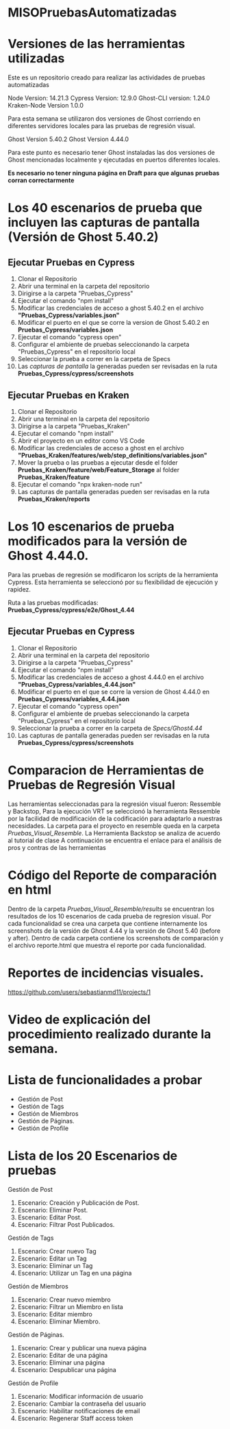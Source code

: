 # MISOPruebasAutomatizadas

# Versiones de las herramientas utilizadas
Este es un repositorio creado para realizar las actividades de pruebas automatizadas

Node Version: 14.21.3
Cypress Version: 12.9.0
Ghost-CLI version: 1.24.0
Kraken-Node Version 1.0.0

Para esta semana se utilizaron dos versiones de Ghost corriendo en diferentes servidores locales para las pruebas de regresión visual.

Ghost Version 5.40.2 
Ghost Version 4.44.0

Para este punto es necesario tener Ghost instaladas las dos versiones de Ghost mencionadas localmente y ejecutadas en puertos diferentes locales.

**Es necesario no tener ninguna página en Draft para que algunas pruebas corran correctarmente**

# Los 40 escenarios de prueba que incluyen las capturas de pantalla (Versión de Ghost 5.40.2)


## Ejecutar Pruebas en Cypress
  1) Clonar el Repositorio
  2) Abrir una terminal en la carpeta del repositorio
  3) Dirigirse a la carpeta "Pruebas_Cypress"
  4) Ejecutar el comando "npm install"
  5) Modificar las credenciales de acceso a ghost 5.40.2 en el archivo **"Pruebas_Cypress/variables.json"**
  6) Modificar el puerto en el que se corre la version de Ghost 5.40.2 en **Pruebas_Cypress/variables.json**
  7) Ejecutar el comando "cypress open"
  8) Configurar el ambiente de pruebas seleccionando la carpeta "Pruebas_Cypress" en el repositorio local
  9) Seleccionar la prueba a correr en la carpeta de Specs
  10) Las *capturas de pantalla* la generadas pueden ser revisadas en la ruta **Pruebas_Cypress/cypress/screenshots**

## Ejecutar Pruebas en Kraken
  1) Clonar el Repositorio
  2) Abrir una terminal en la carpeta del repositorio
  3) Dirigirse a la carpeta "Pruebas_Kraken"
  4) Ejecutar el comando "npm install"
  5) Abrir el proyecto en un editor como VS Code
  6) Modificar las credenciales de acceso a ghost en el archivo **"Pruebas_Kraken/features/web/step_definitions/variables.json"**
  7) Mover la prueba o las pruebas a ejecutar desde el folder **Pruebas_Kraken/feature/web/Feature_Storage** al folder **Pruebas_Kraken/feature**
  8) Ejecutar el comando "npx kraken-node run"
  9) Las capturas de pantalla generadas pueden ser revisadas en la ruta **Pruebas_Kraken/reports**
  
# Los 10 escenarios de prueba modificados para la versión de Ghost 4.44.0. 
Para las pruebas de regresión se modificaron los scripts de la herramienta Cypress. Esta herramienta se seleccionó por su flexibilidad de ejecución y rapidez.

Ruta a las pruebas modificadas: **Pruebas_Cypress/cypress/e2e/Ghost_4.44**
## Ejecutar Pruebas en Cypress
  1) Clonar el Repositorio
  2) Abrir una terminal en la carpeta del repositorio
  3) Dirigirse a la carpeta "Pruebas_Cypress"
  4) Ejecutar el comando "npm install"
  7) Modificar las credenciales de acceso a ghost 4.44.0 en el archivo **"Pruebas_Cypress/variables_4.44.json"**
  8) Modificar el puerto en el que se corre la version de Ghost 4.44.0 en **Pruebas_Cypress/variables_4.44.json**
  9) Ejecutar el comando "cypress open"
  10) Configurar el ambiente de pruebas seleccionando la carpeta "Pruebas_Cypress" en el repositorio local
  11) Seleccionar la prueba a correr en la carpeta de *Specs/Ghost4.44*
  12) Las capturas de pantalla generadas pueden ser revisadas en la ruta **Pruebas_Cypress/cypress/screenshots**
  

# Comparacion de Herramientas de Pruebas de Regresión Visual
Las herramientas seleccionadas para la regresión visual fueron: Ressemble y Backstop,
Para la ejecución VRT se seleccionó la herramienta Ressemble por la facilidad de modificación de la codificación para adaptarlo a nuestras necesidades.
La carpeta para el proyecto en resemble queda en la carpeta *Pruebas_Visual_Resemble*. La Herramienta Backstop se analiza de acuerdo al tutorial de clase
A continuación se encuentra el enlace para el análisis de pros y contras de las herramientas

# Código del Reporte de comparación en html
Dentro de la carpeta *Pruebas_Visual_Resemble/results* se encuentran los resultados de los 10 escenarios de cada prueba de regresion visual. Por cada funcionalidad se crea una carpeta que contiene internamente  los screenshots de la versión de Ghost 4.44 y la versión de Ghost 5.40 (before y after).
Dentro de cada carpeta contiene los screenshots de comparación y el archivo reporte.html que muestra el reporte por cada funcionalidad.

# Reportes de incidencias visuales.

https://github.com/users/sebastianmd11/projects/1

# Video de explicación del procedimiento realizado durante la semana.

# Lista de funcionalidades a probar
- Gestión de Post
- Gestión de Tags
- Gestión de Miembros
- Gestión de Páginas.
- Gestión de Profile

# Lista de los 20 Escenarios de pruebas

Gestión de Post
  1. Escenario: Creación y Publicación de Post.
  2. Escenario: Eliminar Post.
  3. Escenario: Editar Post.
  4. Escenario: Filtrar Post Publicados.

Gestión de Tags
  1. Escenario: Crear nuevo Tag
  2. Escenario: Editar un Tag
  3. Escenario: Eliminar un Tag
  4. Escenario: Utilizar un Tag en una página 

Gestión de Miembros
  1. Escenario: Crear nuevo miembro
  2. Escenario: Filtrar un Miembro en lista
  3. Escenario: Editar miembro
  4. Escenario: Eliminar Miembro.

Gestión de Páginas.
  1. Escenario: Crear y publicar una nueva página
  2. Escenario: Editar de una página
  3. Escenario: Eliminar una página
  4. Escenario: Despublicar una página

Gestión de Profile 
  1. Escenario: Modificar información de usuario
  2. Escenario: Cambiar la contraseña del usuario
  3. Escenario: Habilitar notificaciones de email
  4. Escenario: Regenerar Staff access token
